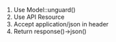 1. Use Model::unguard()
2. Use API Resource
3. Accept application/json in header
4. Return response()->json()
